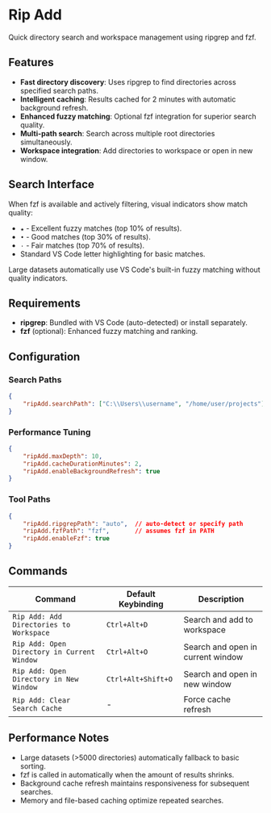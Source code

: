 # Rip Add

Quick directory search and workspace management using ripgrep and fzf.

## Features

- **Fast directory discovery**: Uses ripgrep to find directories across specified search paths.
- **Intelligent caching**: Results cached for 2 minutes with automatic background refresh.
- **Enhanced fuzzy matching**: Optional fzf integration for superior search quality.
- **Multi-path search**: Search across multiple root directories simultaneously.
- **Workspace integration**: Add directories to workspace or open in new window.

## Search Interface

When fzf is available and actively filtering, visual indicators show match quality:

- `★` - Excellent fuzzy matches (top 10% of results).
- `•` - Good matches (top 30% of results).
- `·` - Fair matches (top 70% of results).
- Standard VS Code letter highlighting for basic matches.

Large datasets automatically use VS Code's built-in fuzzy matching without quality indicators.

## Requirements

- **ripgrep**: Bundled with VS Code (auto-detected) or install separately.
- **fzf** (optional): Enhanced fuzzy matching and ranking.

## Configuration

### Search Paths
```json
{
    "ripAdd.searchPath": ["C:\\Users\\username", "/home/user/projects"]
}
```

### Performance Tuning
```json
{
    "ripAdd.maxDepth": 10,
    "ripAdd.cacheDurationMinutes": 2,
    "ripAdd.enableBackgroundRefresh": true
}
```

### Tool Paths
```json
{
    "ripAdd.ripgrepPath": "auto",  // auto-detect or specify path
    "ripAdd.fzfPath": "fzf",       // assumes fzf in PATH
    "ripAdd.enableFzf": true
}
```

## Commands

| Command | Default Keybinding | Description |
|---------|-------------------|-------------|
| `Rip Add: Add Directories to Workspace` | `Ctrl+Alt+D` | Search and add to workspace |
| `Rip Add: Open Directory in Current Window` | `Ctrl+Alt+O` | Search and open in current window |
| `Rip Add: Open Directory in New Window` | `Ctrl+Alt+Shift+O` | Search and open in new window |
| `Rip Add: Clear Search Cache` | - | Force cache refresh |

## Performance Notes

- Large datasets (>5000 directories) automatically fallback to basic sorting.
- fzf is called in automatically when the amount of results shrinks.
- Background cache refresh maintains responsiveness for subsequent searches.
- Memory and file-based caching optimize repeated searches.